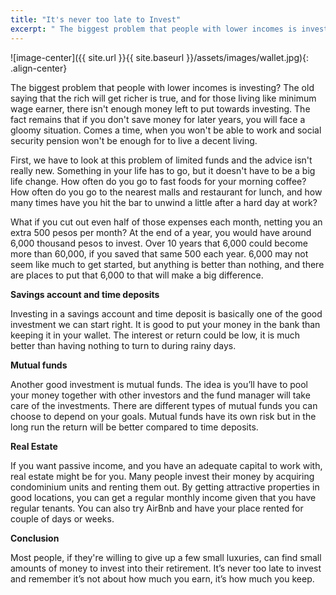```yaml
---
title: "It's never too late to Invest"
excerpt: " The biggest problem that people with lower incomes is investing? The old saying that the rich will get richer is true, and for those living like minimum wage earner, there isn't enough money left to put towards investing. "
---
```


![image-center]({{ site.url }}{{ site.baseurl }}/assets/images/wallet.jpg){: .align-center}


The biggest problem that people with lower incomes is investing? The old saying that the rich will get richer is true, and for those living like minimum wage earner, there isn't enough money left to put towards investing. 
The fact remains that if you don't save money for later years, you will face a gloomy situation. Comes a time, when you won't be able to work and social security pension won't be enough for to live a decent living.
 
First, we have to look at this problem of limited funds and the advice isn't really new. Something in your life has to go, but it doesn't have to be a big life change. How often do you go to fast foods for your morning coffee? How often do you go to the nearest malls and restaurant for lunch, and how many times have you hit the bar to unwind a little after a hard day at work?

What if you cut out even half of those expenses each month, netting you an extra 500 pesos per month? At the end of a year, you would have around 6,000 thousand pesos to invest. Over 10 years that 6,000 could become more than 60,000, if you saved that same 500 each year. 6,000 may not seem like much to get started, but anything is better than nothing, and there are places to put that 6,000 to that will make a big difference.

**Savings account and time deposits**

Investing in a savings account and time deposit is basically one of the good investment we can start right. It is good to put your money in the bank than keeping it in your wallet. The interest or return could be low, it is much better than having nothing to turn to during rainy days.


**Mutual funds**

Another good investment is mutual funds. The idea is you’ll have to pool your money together with other investors and the fund manager will take care of the investments. There are different types of mutual funds you can choose to depend on your goals. Mutual funds have its own risk but in the long run the return will be better compared to time deposits.


**Real Estate**

If you want passive income, and you have an adequate capital to work with, real estate might be for you. Many people invest their money by acquiring condominium units and renting them out. By getting attractive properties in good locations, you can get a regular monthly income given that you have regular tenants. You can also try AirBnb and have your place rented for couple of days or weeks. 

**Conclusion**

Most people, if they're willing to give up a few small luxuries, can find small amounts of money to invest into their retirement. It’s never too late to invest and remember it’s not about how much you earn, it’s how much you keep.

